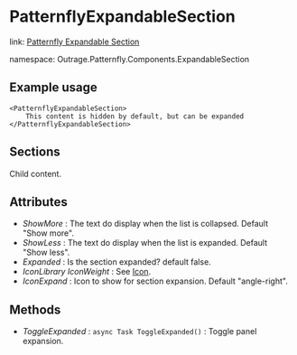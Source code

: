 ﻿

# PatternflyExpandableSection

link: [Patternfly Expandable Section](https://www.patternfly.org/v4/components/expandable-section)

namespace: Outrage.Patternfly.Components.ExpandableSection

## Example usage
```
<PatternflyExpandableSection>
    This content is hidden by default, but can be expanded
</PatternflyExpandableSection>
```
## Sections

Child content.

## Attributes

* *ShowMore* : The text do display when the list is collapsed. Default "Show more".
* *ShowLess* : The text do display when the list is expanded. Default "Show less".
* *Expanded* : Is the section expanded? default false.
* *IconLibrary* *IconWeight* : See [Icon](/icon).
* *IconExpand* : Icon to show for section expansion. Default "angle-right".

## Methods

* *ToggleExpanded* : `async Task ToggleExpanded()` : Toggle panel expansion.

